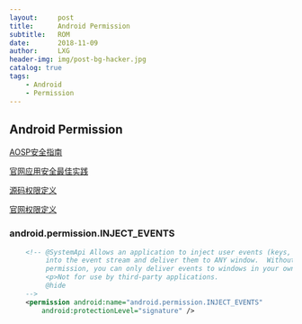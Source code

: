 ```yaml
---
layout:     post
title:      Android Permission
subtitle:   ROM
date:       2018-11-09
author:     LXG
header-img: img/post-bg-hacker.jpg
catalog: true
tags:
    - Android
    - Permission
---
```


## Android Permission

[AOSP安全指南](https://source.android.com/security)

[官网应用安全最佳实践](https://developer.android.com/topic/security/best-practices#permissions)

[源码权限定义](http://androidxref.com/7.1.2_r36/xref/frameworks/base/core/res/AndroidManifest.xml)

[官网权限定义](https://developer.android.google.cn/reference/android/Manifest.permission)

### android.permission.INJECT_EVENTS
```xml
    <!-- @SystemApi Allows an application to inject user events (keys, touch, trackball)
         into the event stream and deliver them to ANY window.  Without this
         permission, you can only deliver events to windows in your own process.
         <p>Not for use by third-party applications.
         @hide
    -->
    <permission android:name="android.permission.INJECT_EVENTS"
        android:protectionLevel="signature" />
```










